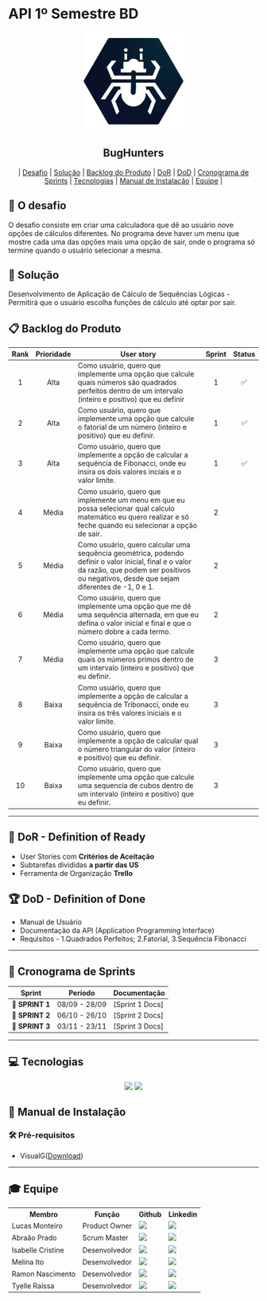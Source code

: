 # API 1º Semestre BD

<p align="center">
      <img src="imagens\bughunters.png" alt="logo da BugHunters" width="200">
      <h2 align="center">BugHunters</h2>
</p>

<p align="center">
| <a href ="#desafio"> Desafio</a>  |
  <a href ="#solucao"> Solução</a>  |   
  <a href ="#backlog"> Backlog do Produto</a>  |
  <a href ="#dor">DoR</a>  |
  <a href ="#dod">DoD</a>  |
  <a href ="#sprint"> Cronograma de Sprints</a>  |
  <a href ="#tecnologias">Tecnologias</a> |
  <a href ="#manual">Manual de Instalação</a>  | 
  <a href ="#equipe"> Equipe</a> |
</p>
  
## 🏅 O desafio

O desafio consiste em criar uma calculadora que dê ao usuário nove opções de cálculos diferentes. No 
programa deve haver um menu que mostre cada uma das opções mais uma opção de sair, onde o programa só
termine quando o usuário selecionar a mesma.

## 🏅 Solução

Desenvolvimento de Aplicação de Cálculo de Sequências Lógicas - Permitirá que o usuário escolha funções de cálculo até optar por sair.


## 📋 Backlog do Produto <a id="backlog"></a>

| Rank | Prioridade | User story | Sprint | Status |
| :--: | :--------: | --------------------------------------------------------------------------------------------------------------------------------------------------------- | :--: | :--: |
|   1  |    Alta    | Como usuário, quero que implemente uma opção que calcule quais números são quadrados perfeitos dentro de um intervalo (inteiro e positivo) que eu definir |  1   |  ✅ |
|   2  |    Alta    | Como usuário, quero que implemente uma opção que calcule o fatorial de um número (inteiro e positivo) que eu definir. | 1 | ✅ |
|   3  |    Alta    | Como usuário, quero que implemente a opção de calcular a sequência de Fibonacci, onde eu insira os dois valores inciais e o valor limite. | 1 | ✅ |
|   4  |    Média   | Como usuário, quero que implemente um menu em que eu possa selecionar qual calculo matemático eu quero realizar e só feche quando eu selecionar a opção de sair. | 2 |  |
|   5  |    Média   | Como usuário, quero calcular uma sequência geométrica, podendo definir o valor inicial, final e o valor da razão, que podem ser positivos ou negativos, desde que sejam diferentes de -1, 0 e 1. | 2 |   |
|   6  |    Média   | Como usuário, quero que implemente uma opção que me dê uma sequência alternada, em que eu defina o valor inicial e final e que o número dobre a cada termo. | 2 |   |
|   7  |    Média   | Como usuário, quero que implemente uma opção que calcule quais os números primos dentro de um intervalo (inteiro e positivo) que eu definir. | 3 |   |
|   8  |    Baixa   | Como usuário, quero que implemente a opção de calcular a sequência de Tribonacci, onde eu insira os três valores iniciais e o valor limite. | 3 |   |
|  9   |    Baixa   | Como usuário, quero que implemente a opção de calcular qual o número triangular do valor (inteiro e positivo) que eu definir. | 3 |   |
|  10  |    Baixa   | Como usuário, quero que implemente uma opção que calcule uma sequencia de cubos dentro de um intervalo (inteiro e positivo) que eu definir. | 3 |   |

---

## 🏃‍ DoR - Definition of Ready <a id="dor"></a>

* User Stories com **Critérios de Aceitação**
* Subtarefas divididas **a partir das US**
* Ferramenta de Organização **Trello**


## 🏆 DoD - Definition of Done <a id="dod"></a>

* Manual de Usuário
* Documentação da API (Application Programming Interface)
* Requisitos - 1.Quadrados Perfeitos; 2.Fatorial, 3.Sequência Fibonacci

---

## 📅 Cronograma de Sprints <a id="sprint"></a>

| Sprint          |    Período    | Documentação    |
| --------------- | :-----------: | --------------- |
| 🔖 **SPRINT 1** | 08/09 - 28/09 | [Sprint 1 Docs] |
| 🔖 **SPRINT 2** | 06/10 - 26/10 | [Sprint 2 Docs] |
| 🔖 **SPRINT 3** | 03/11 - 23/11 | [Sprint 3 Docs] |

---

## 💻 Tecnologias <a id="tecnologias"></a>

<h4 align="center">
      <a href="https://sourceforge.net/projects/visualg30/"/><img src="https://img.shields.io/badge/visualg-blue.svg?style=for-the-badge&logo=Visualg&logoColor=white"/></a>
      <a href="https://github.com/"><img src="https://img.shields.io/badge/github-%23121011.svg?style=for-the-badge&logo=github&logoColor=white"/></a>
</h4>

## 📖 Manual de Instalação <a id="manual"></a>

### 🛠 Pré-requisitos

- VisualG([Download](https://sourceforge.net/projects/visualg30/))

---

## 🎓 Equipe <a id="equipe"></a>

<div align="center">
  <table>
    <tr>
      <th>Membro</th>
      <th>Função</th>
      <th>Github</th>
      <th>Linkedin</th>
    </tr>
    <tr>
      <td>Lucas Monteiro</td>
      <td>Product Owner</td>
      <td><a href="https://github.com/lhmontech"><img src="https://img.shields.io/badge/GitHub-100000?style=for-the-badge&logo=github&logoColor=white"></a></td>
      <td><a href="https://www.linkedin.com/in/lucas-henrique-monteiro-55101a365"><img src="https://img.shields.io/badge/LinkedIn-0077B5?style=for-the-badge&logo=linkedin&logoColor=white"></a></td>
    </tr>
    <tr>
      <td>Abraão Prado</td>
      <td>Scrum Master</td>
      <td><a href="https://github.com/abraaops25"><img src="https://img.shields.io/badge/GitHub-100000?style=for-the-badge&logo=github&logoColor=white"></a></td>
      <td><a href="https://br.linkedin.com/in/abra%C3%A3o-prado-santana-830a06123"><img src="https://img.shields.io/badge/LinkedIn-0077B5?style=for-the-badge&logo=linkedin&logoColor=white"></a></td>
    </tr>
          <tr>
      <td>Isabelle Cristine</td>
      <td>Desenvolvedor</td>
      <td><a href="https://github.com/bellecristines"><img src="https://img.shields.io/badge/GitHub-100000?style=for-the-badge&logo=github&logoColor=white"></a></td>
      <td><a href="https://www.linkedin.com/in/isabelle-leite-597a66362/"><img src="https://img.shields.io/badge/LinkedIn-0077B5?style=for-the-badge&logo=linkedin&logoColor=white"></a></td>
    </tr>
    <tr>
      <td>Melina Ito</td>
      <td>Desenvolvedor</td>
      <td><a href="https://github.com/melinaito1"><img src="https://img.shields.io/badge/GitHub-100000?style=for-the-badge&logo=github&logoColor=white"></a></td>
      <td><a href="https://www.linkedin.com/in/melinaito/"><img src="https://img.shields.io/badge/LinkedIn-0077B5?style=for-the-badge&logo=linkedin&logoColor=white"></a></td>
    </tr>
          <td>Ramon Nascimento</td>
      <td>Desenvolvedor</td>
      <td><a href="https://github.com/Ramon-1221"><img src="https://img.shields.io/badge/GitHub-100000?style=for-the-badge&logo=github&logoColor=white"></a></td>
      <td><a href="https://www.linkedin.com/in/ramon-nascimento-3bbb68249/"><img src="https://img.shields.io/badge/LinkedIn-0077B5?style=for-the-badge&logo=linkedin&logoColor=white"></a></td>
    </tr>
    <tr>
      <td>Tyelle Raíssa</td>
      <td>Desenvolvedor</td>
      <td><a href="https://github.com/tyellerayssaperez-cmd"><img src="https://img.shields.io/badge/GitHub-100000?style=for-the-badge&logo=github&logoColor=white"></a></td>
      <td><a href="https://www.linkedin.com/in/tyelle-rayssa-perez-31681020b"><img src="https://img.shields.io/badge/LinkedIn-0077B5?style=for-the-badge&logo=linkedin&logoColor=white"></a></td>
    </tr>
    <tr>
    
  </table>
</div>

